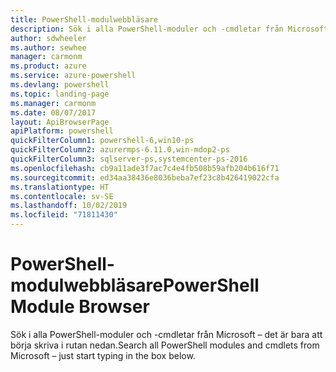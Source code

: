 ```yaml
---
title: PowerShell-modulwebbläsare
description: Sök i alla PowerShell-moduler och -cmdletar från Microsoft
author: sdwheeler
ms.author: sewhee
manager: carmonm
ms.product: azure
ms.service: azure-powershell
ms.devlang: powershell
ms.topic: landing-page
ms.manager: carmonm
ms.date: 08/07/2017
layout: ApiBrowserPage
apiPlatform: powershell
quickFilterColumn1: powershell-6,win10-ps
quickFilterColumn2: azurermps-6.11.0,win-mdop2-ps
quickFilterColumn3: sqlserver-ps,systemcenter-ps-2016
ms.openlocfilehash: cb9a11ade3f7ac7c4e4fb508b59afb204b616f71
ms.sourcegitcommit: ed34aa38436e8036beba7ef23c8b426419022cfa
ms.translationtype: HT
ms.contentlocale: sv-SE
ms.lasthandoff: 10/02/2019
ms.locfileid: "71811430"
---
```

# <a name="powershell-module-browser"></a><span data-ttu-id="31dda-103">PowerShell-modulwebbläsare</span><span class="sxs-lookup"><span data-stu-id="31dda-103">PowerShell Module Browser</span></span>

<span data-ttu-id="31dda-104">Sök i alla PowerShell-moduler och -cmdletar från Microsoft – det är bara att börja skriva i rutan nedan.</span><span class="sxs-lookup"><span data-stu-id="31dda-104">Search all PowerShell modules and cmdlets from Microsoft – just start typing in the box below.</span></span>
